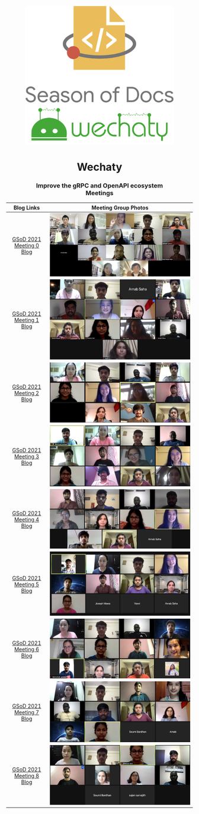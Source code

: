 <div align="center">
<img src="assets/gsod-2021-1.svg" height= "auto" width="400" />
<br />
<img src="assets/gsod-2021-2.svg" height= "auto" width="400" />
<br />
<h1>Wechaty</h1>
<h3>
Improve the gRPC and OpenAPI ecosystem
<br />
Meetings
</h3>
</div>

|                                             Blog Links                                              |              Meeting Group Photos               |
| :-------------------------------------------------------------------------------------------------: | :---------------------------------------------: |
| [GSoD 2021 Meeting 0 Blog](https://wechaty.js.org/2021/05/08/gsod-2021-selected-technical-writers/) | <img src = "assets/gsod-2021-meeting-0.webp" /> |
|       [GSoD 2021 Meeting 1 Blog](https://wechaty.js.org/2021/05/16/gsod-2021-week1-meeting/)        | <img src = "assets/gsod-2021-meeting-1.webp" /> |
|       [GSoD 2021 Meeting 2 Blog](https://wechaty.js.org/2021/05/23/gsod-2021-second-meeting/)       | <img src = "assets/gsod-2021-meeting-2.webp" /> |
|       [GSoD 2021 Meeting 3 Blog](https://wechaty.js.org/2021/06/06/gsod-2021-third-meeting/)        | <img src = "assets/gsod-2021-meeting-3.webp" /> |
|       [GSoD 2021 Meeting 4 Blog](https://wechaty.js.org/2021/06/22/gsod-2021-fourth-meeting/)       | <img src = "assets/gsod-2021-meeting-4.webp" /> |
|       [GSoD 2021 Meeting 5 Blog](https://wechaty.js.org/2021/07/06/gsod-2021-fifth-meeting/)        | <img src = "assets/gsod-2021-meeting-5.webp" /> |
|       [GSoD 2021 Meeting 6 Blog](https://wechaty.js.org/2021/07/18/gsod-2021-sixth-meeting/)        | <img src = "assets/gsod-2021-meeting-6.webp" /> |
|      [GSoD 2021 Meeting 7 Blog](https://wechaty.js.org/2021/08/01/gsod-2021-seventh-meeting/)       | <img src = "assets/gsod-2021-meeting-7.webp" /> |
|       [GSoD 2021 Meeting 8 Blog](https://wechaty.js.org/2021/08/15/gsod-2021-eighth-meeting/)       | <img src = "assets/gsod-2021-meeting-8.webp" /> |
